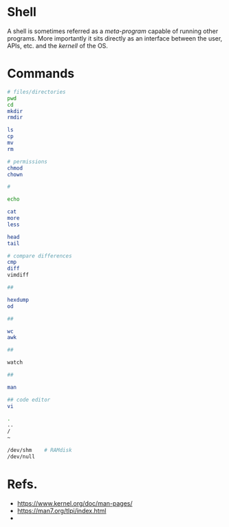 # Shell
A shell is sometimes referred as a *meta-program* capable of running
other programs.
More importantly it sits directly as an interface between the user, APIs,
etc. and the *kernell* of the OS.

# Commands
```sh
# files/directories
pwd
cd
mkdir
rmdir

ls
cp
mv
rm

# permissions
chmod
chown

#

echo

cat
more
less

head
tail

# compare differences
cmp
diff
vimdiff

##

hexdump
od

##

wc
awk

##

watch

##

man

## code editor
vi
```

```sh
.
..
/
~
```

```sh
/dev/shm    # RAMdisk
/dev/null
```


# Refs.
   * https://www.kernel.org/doc/man-pages/
   * https://man7.org/tlpi/index.html
   * 
